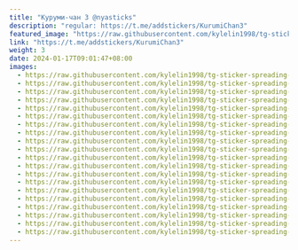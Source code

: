 ```yaml
---
title: "Куруми-чан 3 @nyasticks"
description: "regular: https://t.me/addstickers/KurumiChan3"
featured_image: "https://raw.githubusercontent.com/kylelin1998/tg-sticker-spreading-worldwide-images/main/img/f82fd850-cd9a-47a3-8407-7a86c8bea637.jpg"
link: "https://t.me/addstickers/KurumiChan3"
weight: 3
date: 2024-01-17T09:01:47+08:00
images:
  - https://raw.githubusercontent.com/kylelin1998/tg-sticker-spreading-worldwide-images/main/img/f82fd850-cd9a-47a3-8407-7a86c8bea637.jpg
  - https://raw.githubusercontent.com/kylelin1998/tg-sticker-spreading-worldwide-images/main/img/6271b64d-c967-40a6-87f8-17ee35a7846b.jpg
  - https://raw.githubusercontent.com/kylelin1998/tg-sticker-spreading-worldwide-images/main/img/0ada85b0-13f9-45a5-aaa6-cae1c2da2336.jpg
  - https://raw.githubusercontent.com/kylelin1998/tg-sticker-spreading-worldwide-images/main/img/4ecfb795-ed49-4d73-b90b-90e6aaaab11a.jpg
  - https://raw.githubusercontent.com/kylelin1998/tg-sticker-spreading-worldwide-images/main/img/19159d98-5f13-419f-b2df-3499336a8729.jpg
  - https://raw.githubusercontent.com/kylelin1998/tg-sticker-spreading-worldwide-images/main/img/8bb3fd44-b896-4745-b54a-1cf55f321e77.jpg
  - https://raw.githubusercontent.com/kylelin1998/tg-sticker-spreading-worldwide-images/main/img/7526a8be-c4c9-46d2-bc89-d5119f14b394.jpg
  - https://raw.githubusercontent.com/kylelin1998/tg-sticker-spreading-worldwide-images/main/img/b7ff105e-3f36-457b-8ef8-e02878207d13.jpg
  - https://raw.githubusercontent.com/kylelin1998/tg-sticker-spreading-worldwide-images/main/img/994c540d-a899-40cf-8f0b-54fbdaed5dfe.jpg
  - https://raw.githubusercontent.com/kylelin1998/tg-sticker-spreading-worldwide-images/main/img/beed6625-eb70-4f8c-9e6b-790c00818685.jpg
  - https://raw.githubusercontent.com/kylelin1998/tg-sticker-spreading-worldwide-images/main/img/7711943c-b953-464c-8e63-a78ea4ab12a5.jpg
  - https://raw.githubusercontent.com/kylelin1998/tg-sticker-spreading-worldwide-images/main/img/b31c484f-5b6d-4f3b-9f03-7fe8ac8c8d42.jpg
  - https://raw.githubusercontent.com/kylelin1998/tg-sticker-spreading-worldwide-images/main/img/2c56361c-9323-4e78-9c04-2eaebaef777e.jpg
  - https://raw.githubusercontent.com/kylelin1998/tg-sticker-spreading-worldwide-images/main/img/3a28bbf9-d6da-44ea-a5be-17806fa17a4b.jpg
  - https://raw.githubusercontent.com/kylelin1998/tg-sticker-spreading-worldwide-images/main/img/c9654af8-68e5-429d-b172-458b6b425c98.jpg
  - https://raw.githubusercontent.com/kylelin1998/tg-sticker-spreading-worldwide-images/main/img/29a47dc7-9dae-4b12-b7cf-4c3be5a66959.jpg
  - https://raw.githubusercontent.com/kylelin1998/tg-sticker-spreading-worldwide-images/main/img/0b449e45-a243-403f-ba59-c7f9b5aa8c9c.jpg
  - https://raw.githubusercontent.com/kylelin1998/tg-sticker-spreading-worldwide-images/main/img/d440b868-4a40-43ea-a936-2b6b3096ab54.jpg
  - https://raw.githubusercontent.com/kylelin1998/tg-sticker-spreading-worldwide-images/main/img/e3dd1bd0-c03c-479c-ade5-c269a168465c.jpg
  - https://raw.githubusercontent.com/kylelin1998/tg-sticker-spreading-worldwide-images/main/img/508d8252-f395-4e9b-a8af-0f503de8a066.jpg
---
```

